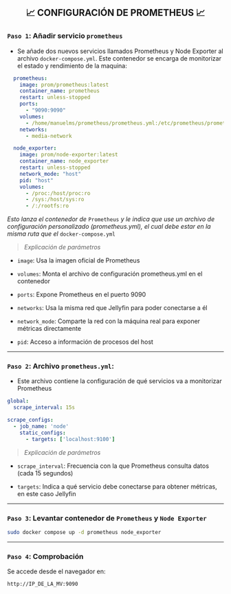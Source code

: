 <h2 align="center"> 📈 CONFIGURACIÓN DE PROMETHEUS 📈 </h2>

### `Paso 1`: Añadir servicio `prometheus`
- Se añade  dos nuevos servicios llamados Prometheus y Node Exporter al archivo `docker-compose.yml`. Este contenedor se encarga de monitorizar el estado y rendimiento de la maquina:

```yaml
  prometheus:
    image: prom/prometheus:latest
    container_name: prometheus
    restart: unless-stopped
    ports:
      - "9090:9090"
    volumes:
      - /home/manuelms/prometheus/prometheus.yml:/etc/prometheus/prometheus.yml
    networks:
      - media-network

  node_exporter:
    image: prom/node-exporter:latest
    container_name: node_exporter
    restart: unless-stopped
    network_mode: "host" 
    pid: "host"
    volumes:
      - /proc:/host/proc:ro
      - /sys:/host/sys:ro
      - /:/rootfs:ro
```

*Esto lanza el contenedor de* `Prometheus` *y le indica que use un archivo de configuración personalizado (prometheus.yml), el cual debe estar en la misma ruta que el* `docker-compose.yml`

> *Explicación de parámetros*

- `image`: Usa la imagen oficial de Prometheus

- `volumes`: Monta el archivo de configuración prometheus.yml en el contenedor

- `ports`: Expone Prometheus en el puerto 9090

- `networks`: Usa la misma red que Jellyfin para poder conectarse a él

- `network_mode`: Comparte la red con la máquina real para exponer métricas directamente

- `pid`: Acceso a información de procesos del host

---

### `Paso 2`: Archivo `prometheus.yml`:

- Este archivo contiene la configuración de qué servicios va a monitorizar Prometheus

```yaml
global:
  scrape_interval: 15s

scrape_configs:
  - job_name: 'node'
    static_configs:
      - targets: ['localhost:9100']
```

> *Explicación de parámetros*

- `scrape_interval`: Frecuencia con la que Prometheus consulta datos (cada 15 segundos)

- `targets`: Indica a qué servicio debe conectarse para obtener métricas, en este caso Jellyfin

---

### `Paso 3`: Levantar contenedor de `Prometheus` y `Node Exporter`
  
```bash
sudo docker compose up -d prometheus node_exporter
```


---

### `Paso 4`: Comprobación
  
Se accede desde el navegador en: 

```bash
http://IP_DE_LA_MV:9090
```

